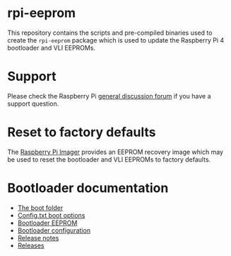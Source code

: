 # rpi-eeprom
This repository contains the scripts and pre-compiled binaries used to create the `rpi-eeprom` package which is used to update the Raspberry Pi 4 bootloader and VLI EEPROMs.

# Support
Please check the Raspberry Pi [general discussion forum](https://www.raspberrypi.org/forums/viewforum.php?f=63) if you have a support question. 

# Reset to factory defaults
The [Raspberry Pi Imager](https://www.raspberrypi.org/downloads/) provides an EEPROM recovery image which may be used to reset the bootloader and VLI EEPROMs to factory defaults.

# Bootloader documentation
* [The boot folder](https://www.raspberrypi.org/documentation/configuration/boot_folder.md)
* [Config.txt boot options](https://www.raspberrypi.org/documentation/configuration/config-txt/boot.md)
* [Bootloader EEPROM](https://www.raspberrypi.org/documentation/hardware/raspberrypi/booteeprom.md)
* [Bootloader configuration](https://www.raspberrypi.org/documentation/hardware/raspberrypi/bcm2711_bootloader_config.md)
* [Release notes](firmware/release-notes.md)
* [Releases](releases.md)
